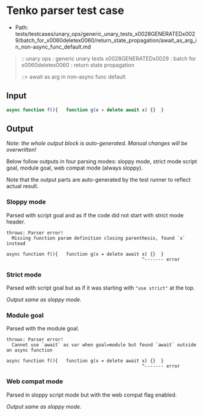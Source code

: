 # Tenko parser test case

- Path: tests/testcases/unary_ops/generic_unary_tests_x0028GENERATEDx0029/batch_for_x0060deletex0060/return_state_propagation/await_as_arg_in_non-async_func_default.md

> :: unary ops : generic unary tests x0028GENERATEDx0029 : batch for x0060deletex0060 : return state propagation
>
> ::> await as arg in non-async func default

## Input

`````js
async function f(){   function g(x = delete await x) {}  }
`````

## Output

_Note: the whole output block is auto-generated. Manual changes will be overwritten!_

Below follow outputs in four parsing modes: sloppy mode, strict mode script goal, module goal, web compat mode (always sloppy).

Note that the output parts are auto-generated by the test runner to reflect actual result.

### Sloppy mode

Parsed with script goal and as if the code did not start with strict mode header.

`````
throws: Parser error!
  Missing function param definition closing parenthesis, found `x` instead

async function f(){   function g(x = delete await x) {}  }
                                                  ^------- error
`````

### Strict mode

Parsed with script goal but as if it was starting with `"use strict"` at the top.

_Output same as sloppy mode._

### Module goal

Parsed with the module goal.

`````
throws: Parser error!
  Cannot use `await` as var when goal=module but found `await` outside an async function

async function f(){   function g(x = delete await x) {}  }
                                                  ^------- error
`````


### Web compat mode

Parsed in sloppy script mode but with the web compat flag enabled.

_Output same as sloppy mode._
